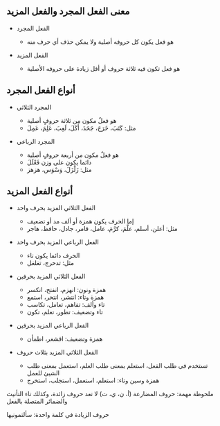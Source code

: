 ## معنى الفعل المجرد والفعل المزيد

-  الفعل المجرد
     - هو فعل يكون كل حروفه أصلية ولا يمكن حذف أي حرف منه

-  الفعل المزيد
     - هو فعل تكون فيه ثلاثة حروف أو أقل زيادة على حروفه الأصلية

## أنواع الفعل المجرد

- المجرد الثلاثي
     - هو فعلٌ مكون من ثلاثة حروفٍ أصلية
     - مثل: كَتَبَ، خَرَجَ، جَحَدَ، أَكَلَ، لَعِبَ، عَلِمَ، عَمِلَ

- المجرد الرباعي
     - هو فعلٌ مكون من أربعة حروفٍ أصلية
     - دائما يكون على وزن فَعْلَلَ
     - مثل: زَلْزَلَ، وَسْوَس، هزهز

## أنواع الفعل المزيد

- الفعل الثلاثي المزيد بحرف واحد
     - إما الحرف يكون همزة أو ألف مد أو تضعيف
     - مثل: أعلن، أسلم، علَّمَ، كرَّمَ، عامل، قامر، جادل، حافظ، هاجر

- الفعل الرباعي المزيد بحرف واحد
     - الحرف دائما يكون تاء
     - مثل: تدحرج، تغلغل

- الفعل الثلاثي المزيد بحرفين
     - همزة ونون: انهزم، انفتح، انكسر
     - همزة وتاء: انتشر، انتحر، استمع
     - تاء وألف: تفاهم، تعامل، تكاسب
     - تاء وتضعيف: تطور، تعلم، تكون

- الفعل الرباعي المزيد بحرفين
    - همزة وتضعيف: اقشعر، اطمأن

- الفعل الثلاثي المزيد بثلاث حروف
     - تستخدم في طلب الفعل، استعلم بمعنى طلب العلم، استعمل بمعنى طلب الشيئ للعمل
     - همزة وسين وتاء: استعلم، استعمل، استجلب، استخرج

ملحوظة مهمة: حروف المضارعة (أ، ن، ي، ت) لا تعد حروف زائدة، وكذلك تاء التأنيث والضمائر المتصلة بالفعل

حروف الزيادة في كلمة واحدة: سألتمونيها